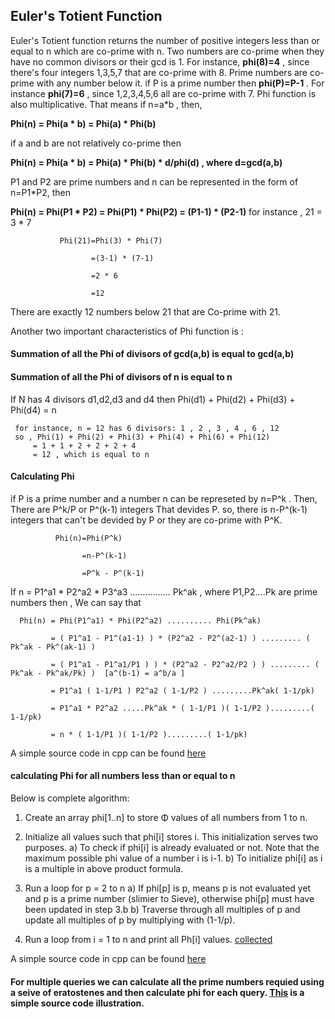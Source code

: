 ## Euler's Totient Function

Euler's Totient function returns the number of positive integers less than or equal to n which are co-prime with n. Two numbers are co-prime when they have no common divisors or their gcd is 1. For instance, 
 **phi(8)=4** , since there's four integers 1,3,5,7 that are co-prime with 8. Prime numbers are co-prime with any number below it. if P is a prime number then **phi(P)=P-1** . For instance **phi(7)=6** , since 1,2,3,4,5,6 all are co-prime with 7. 
 Phi function is also multiplicative. That means if n=a*b , then,

**Phi(n) = Phi(a * b) = Phi(a) * Phi(b)**

if a and b are not relatively co-prime then

**Phi(n) = Phi(a * b) = Phi(a) * Phi(b) * d/phi(d) , where d=gcd(a,b)**

P1 and P2 are prime numbers and n can be represented in the form of n=P1*P2, then

**Phi(n) = Phi(P1 * P2) = Phi(P1) * Phi(P2) = (P1-1) * (P2-1)**
for instance , 21 = 3 * 7

               Phi(21)=Phi(3) * Phi(7)
               
                      =(3-1) * (7-1)
                      
                      =2 * 6
                      
                      =12
                      
There are exactly 12 numbers below 21 that are Co-prime with 21.

Another two important characteristics of Phi function is :
#### Summation of all the Phi of divisors of gcd(a,b) is equal to gcd(a,b)
#### Summation of all the Phi of divisors of n is equal to n

If N has 4 divisors d1,d2,d3 and d4 then
Phi(d1) + Phi(d2) + Phi(d3) + Phi(d4) = n

     for instance, n = 12 has 6 divisors: 1 , 2 , 3 , 4 , 6 , 12
     so , Phi(1) + Phi(2) + Phi(3) + Phi(4) + Phi(6) + Phi(12)
         = 1 + 1 + 2 + 2 + 2 + 4
         = 12 , which is equal to n
         
#### Calculating Phi
if P is a prime number and a number n can be represeted by n=P^k . Then, There are P^k/P or P^(k-1) integers That devides P. so, there is n-P^(k-1) integers that can't be devided by P or they are co-prime with P^K.


              Phi(n)=Phi(P^k)
              
                    =n-P^(k-1)
                    
                    =P^k - P^(k-1)
                   
If  n = P1^a1 * P2^a2 * P3^a3 ................ Pk^ak , where P1,P2....Pk are prime numbers then , We can say that

      Phi(n) = Phi(P1^a1) * Phi(P2^a2) .......... Phi(Pk^ak)
      
             = ( P1^a1 - P1^(a1-1) ) * (P2^a2 - P2^(a2-1) ) ......... ( Pk^ak - Pk^(ak-1) )
             
             = ( P1^a1 - P1^a1/P1 ) ) * (P2^a2 - P2^a2/P2 ) ) ......... ( Pk^ak - Pk^ak/Pk) )  [a^(b-1) = a^b/a ]
             
             = P1^a1 ( 1-1/P1 ) P2^a2 ( 1-1/P2 ) .........Pk^ak( 1-1/pk)
             
             = P1^a1 * P2^a2 .....Pk^ak * ( 1-1/P1 )( 1-1/P2 ).........( 1-1/pk)
             
             = n * ( 1-1/P1 )( 1-1/P2 ).........( 1-1/pk)

A simple source code in cpp can be found [here](https://github.com/raihankhan/DATA-STRUCTURE-AND-ALGORITHMS/blob/master/Number%20Theory/Euler's%20Phi.cpp)

#### calculating Phi for all numbers less than or equal to n

Below is complete algorithm:

1) Create an array phi[1..n] to store Φ values of all numbers 
   from 1 to n.  

2) Initialize all values such that phi[i] stores i.  This
   initialization serves two purposes.
   a) To check if phi[i] is already evaluated or not. Note that
      the maximum possible phi value of a number i is i-1.
   b) To initialize phi[i] as i is a multiple in above product
      formula. 

3) Run a loop for p = 2 to n
    a) If phi[p] is p, means p is not evaluated yet and p is a 
       prime number (slimier to Sieve), otherwise phi[p] must 
       have been updated in step 3.b
    b) Traverse through all multiples of p and update all 
       multiples of p by multiplying with (1-1/p).

4) Run a loop from i = 1 to n and print all Ph[i] values.
[collected](https://www.geeksforgeeks.org/eulers-totient-function-for-all-numbers-smaller-than-or-equal-to-n/)

A simple source code in cpp can be found [here](https://github.com/raihankhan/DATA-STRUCTURE-AND-ALGORITHMS/blob/master/Number%20Theory/Euler's%20Phi%20of%20all%20numbers.cpp)

#### For multiple queries we can calculate all the prime numbers requied using a seive of eratostenes and then calculate phi for each query. [This](https://github.com/raihankhan/DATA-STRUCTURE-AND-ALGORITHMS/blob/master/Number%20Theory/Euler's%20Phi%20for%20multiple%20queries(optimized).cpp) is a simple source code illustration.  

                    
